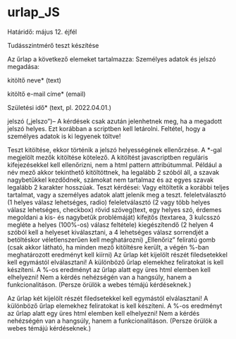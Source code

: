 # urlap_JS
Határidő: május 12. éjfél

Tudásszintmérő teszt készítése

Az űrlap a következő elemeket tartalmazza: Személyes adatok és jelszó megadása:

kitöltő neve* (text)

kitöltő e-mail címe* (email)

Születési idő* (text, pl. 2022.04.01.)

jelszó („jelszo”)– A kérdések csak azután jelenhetnek meg, ha a megadott jelszó helyes. Ezt korábban a scriptben kell letárolni. Feltétel, hogy a személyes adatok is ki legyenek töltve!

Teszt kitöltése, ekkor történik a jelszó helyességének ellenőrzése. A *-gal megjelölt mezők kitöltése kötelező. A kitöltést javascriptben reguláris kifejezésekkel kell ellenőrizni, nem a html pattern attribútummal. Például a név mező akkor tekinthető kitöltöttnek, ha legalább 2 szóból áll, a szavak nagybetűkkel kezdődnek, számokat nem tartalmaz és az egyes szavak legalább 2 karakter hosszúak. Teszt kérdései: Vagy eltöltetik a korábbi teljes tartalmat, vagy a személyes adatok alatt jelenik meg a teszt.
feleletválasztó (1 helyes válasz lehetséges, radio)
feleletválasztó (2 vagy több helyes válasz lehetséges, checkbox)
rövid szöveg(text, egy helyes szó, érdemes megoldani a kis- és nagybetűk problémáját)
kifejtős (textarea, 3 kulcsszó megléte a helyes (100%-os) válasz feltétele)
kiegészítendő (2 helyen 4 szóból kell a helyeset kiválasztani, a 4 lehetséges válasz sorrendjét a betöltéskor véletlenszerűen kell meghatározni)
„Ellenőriz” feliratú gomb (csak akkor látható, ha minden mező kitöltésre került, a végén %-ban meghatározott eredményt kell kiírni) Az űrlap két kijelölt részét filedsetekkel kell egymástól elválasztani! A különböző űrlap elemekhez feliratokat is kell készíteni. A %-os eredményt az űrlap alatt egy üres html elemben kell elhelyezni! Nem a kérdés nehézségén van a hangsúly, hanem a funkcionalitáson. (Persze örülök a webes témájú kérdéseknek.)

Az űrlap két kijelölt részét filedsetekkel kell egymástól elválasztani! A különböző űrlap elemekhez feliratokat is kell készíteni. A %-os eredményt az űrlap alatt egy üres html elemben kell elhelyezni! Nem a kérdés nehézségén van a hangsúly, hanem a funkcionalitáson. (Persze örülök a webes témájú kérdéseknek.)

